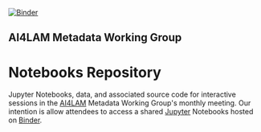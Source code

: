 [![Binder](https://mybinder.org/badge_logo.svg)](https://mybinder.org/v2/gh/AI4LAM/metadata-wg-notebooks/HEAD)

## AI4LAM Metadata Working Group
# Notebooks Repository
Jupyter Notebooks, data, and associated source code for interactive sessions in the [AI4LAM](https://www.ai4lam.org) 
Metadata Working Group's monthly meeting. Our intention is allow attendees to access a shared 
[Jupyter](https://jupyter.org/) Notebooks hosted on [Binder](https://mybinder.org/).